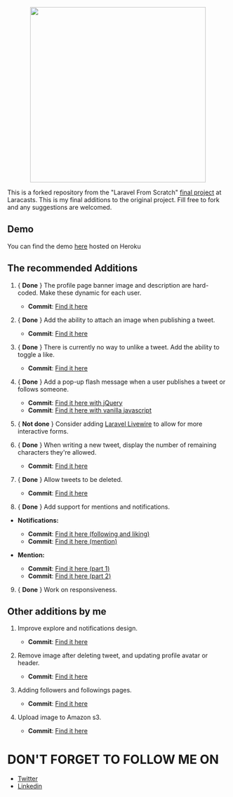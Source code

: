 <p align="center"><a href="http://tweety-abs.herokuapp.com/" target="_blank"><img src="http://tweety-abs.herokuapp.com/images/main-logo.png" width="400"></a></p>

This is a forked repository from the "Laravel From Scratch" [final project](https://laracasts.com/series/laravel-6-from-scratch#chapter-14) at Laracasts. This is my final additions to the original project.
Fill free to fork and any suggestions are welcomed.
## Demo

You can find the demo [here](http://tweety-abs.herokuapp.com/) hosted on Heroku

## The recommended Additions

1. { <strong>Done</strong> } The profile page banner image and description are hard-coded. Make these dynamic for each user.

    - <strong>Commit</strong>: [Find it here](https://github.com/AbbasShDev/tweety/commit/1a28af4202b193d1ec5303d251c91249e02ae2bf)
  
2. { <strong>Done</strong> } Add the ability to attach an image when publishing a tweet.

    - <strong>Commit</strong>: [Find it here](https://github.com/AbbasShDev/tweety/commit/5235bd28303988524e6712ab48cf8f76fe04c3cb)
  
3. { <strong>Done</strong> } There is currently no way to unlike a tweet. Add the ability to toggle a like.

    - <strong>Commit</strong>: [Find it here](https://github.com/AbbasShDev/tweety/commit/f09c4d52ca00c1d56f588814f71605238f8270e1)
  
4. { <strong>Done</strong> } Add a pop-up flash message when a user publishes a tweet or follows someone.

    - <strong>Commit</strong>: [Find it here with jQuery](https://github.com/AbbasShDev/tweety/commit/32220ff209c6eb6836c79ff793b31f7db5c364e7)
    - <strong>Commit</strong>: [Find it here with vanilla javascript](https://github.com/AbbasShDev/tweety/commit/d8e117149bebfdcadaafb35d531c80fecd4abedb)
  
5. { <strong>Not done</strong> } Consider adding [Laravel Livewire](https://laravel-livewire.com) to allow for more interactive forms.
6. { <strong>Done</strong> } When writing a new tweet, display the number of remaining characters they're allowed.

    - <strong>Commit</strong>: [Find it here](https://github.com/AbbasShDev/tweety/commit/84a770bb7438587ee567e7a326882eb22a481fc1)
  
7. { <strong>Done</strong> } Allow tweets to be deleted.

    - <strong>Commit</strong>: [Find it here](https://github.com/AbbasShDev/tweety/commit/83da7b35e2c7333696a76e8b0d6ab6cfb7c4c810)
  
8. { <strong>Done</strong> } Add support for mentions and notifications.

- <strong>Notifications:</strong>

    - <strong>Commit</strong>: [Find it here (following and liking)](https://github.com/AbbasShDev/Tweety-1/commit/f01aa4d16e46863808bbf6847822cc20311ed3cf)
    - <strong>Commit</strong>: [Find it here (mention)](https://github.com/AbbasShDev/Tweety-1/commit/b993cc68b1d4cb35e17abf090788942f617bdd08)

- <strong>Mention:</strong>

     - <strong>Commit</strong>: [Find it here (part 1)](https://github.com/AbbasShDev/tweety/commit/0ab2095632aaf6127351d3170058cd546717deb3)
     - <strong>Commit</strong>: [Find it here (part 2)](https://github.com/AbbasShDev/tweety/commit/9e350d99a3072d1e95d03d5a6f5f981b18fefeb2)
   
9. { <strong>Done</strong> } Work on responsiveness.

## Other additions by me
1. Improve explore and notifications design.

    - <strong>Commit</strong>: [Find it here](https://github.com/AbbasShDev/tweety/commit/6ebd9691f680b03f20e76b04685284a3acb4e2cf)
  
2. Remove image after deleting tweet, and updating profile avatar or header.

    - <strong>Commit</strong>: [Find it here](https://github.com/AbbasShDev/tweety/commit/d76985d29c308d4cf15a8bc75df7d88f68bf2aa8)
  
3. Adding followers and followings pages.

    - <strong>Commit</strong>: [Find it here](https://github.com/AbbasShDev/tweety/commit/0f7791994ee81f086b1aa5481ff84ed8606084eb)
4. Upload image to Amazon s3.

    - <strong>Commit</strong>: [Find it here](https://github.com/AbbasShDev/tweety/commit/9b11b366a393b12c3774e7845326ee20eef309d4)
 
# DON'T FORGET TO FOLLOW ME ON

<ul>        
  <li><a href="https://twitter.com/AbbasShDev" target="_blank">Twitter</a></li>
  <li><a href="https://www.linkedin.com/in/abbas-alshaqaq/" target="_blank">Linkedin</a></li>
</ul>
